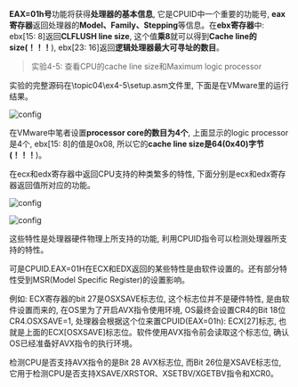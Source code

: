 **EAX=01h号**功能将获得**处理器的基本信息**, 它是CPUID中一个重要的功能号, **eax寄存器**返回处理器的**Model、Family、Stepping**等信息。在**ebx寄存器**中: ebx[15: 8]返回**CLFLUSH line size**, 这个值**乘8**就可以得到**Cache line的size(！！！**), ebx[23: 16]返回**逻辑处理器最大可寻址的数目**。

>实验4-5: 查看CPU的cache line size和Maximum logic processor

实验的完整源码在\topic04\ex4-5\setup.asm文件里, 下面是在VMware里的运行结果。

![config](./images/16.png)

在VMware中笔者设置**processor core的数目为4个**, 上面显示的logic processor是4个, ebx[15: 8]的值是0x08, 所以它的**cache line size是64(0x40)字节(！！！**)。

在ecx和edx寄存器中返回CPU支持的种类繁多的特性, 下面分别是ecx和edx寄存器返回值所对应的功能。

![config](./images/17.png)

![config](./images/18.png)

这些特性是处理器硬件物理上所支持的功能, 利用CPUID指令可以检测处理器所支持的特性。

可是CPUID.EAX=01H在ECX和EDX返回的某些特性是由软件设置的。还有部分特性受到MSR(Model Specific Register)的设置影响。

例如: ECX寄存器的bit 27是OSXSAVE标志位, 这个标志位并不是硬件特性, 是由软件设置而来的, 在OS里为了开启AVX指令使用环境, OS最终会设置CR4的Bit 18位CR4.OSXSAVE=1, 处理器会根据这个位来置CPUID(EAX=01h): ECX[27]标志, 也就是上面的ECX[OSXSAVE]标志位。软件使用AVX指令前会读取这个标志位, 确认OS已经准备好AVX指令的执行环境。

检测CPU是否支持AVX指令的是Bit 28 AVX标志位, 而Bit 26位是XSAVE标志位, 它用于检测CPU是否支持XSAVE/XRSTOR、XSETBV/XGETBV指令和XCR0。